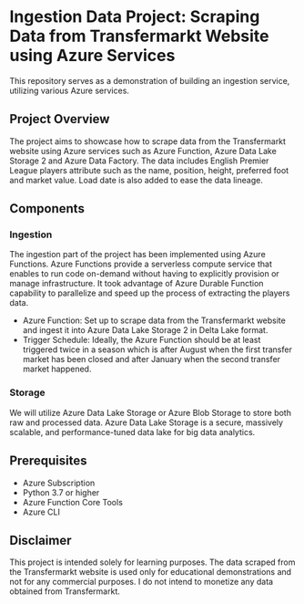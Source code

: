# Ingestion Data Project: Scraping Data from Transfermarkt Website using Azure Services

This repository serves as a demonstration of building an ingestion service, utilizing various Azure services.

## Project Overview

The project aims to showcase how to scrape data from the Transfermarkt website using Azure services such as Azure Function, Azure Data Lake Storage 2 and Azure Data Factory. The data includes English Premier League players attribute such as the name, position, height, preferred foot and market value. Load date is also added to ease the data lineage.

## Components
### Ingestion

The ingestion part of the project has been implemented using Azure Functions. Azure Functions provide a serverless compute service that enables to run code on-demand without having to explicitly provision or manage infrastructure. It took advantage of Azure Durable Function capability to parallelize and speed up the process of extracting the players data.

* Azure Function: Set up to scrape data from the Transfermarkt website and ingest it into Azure Data Lake Storage 2 in Delta Lake format.
* Trigger Schedule: Ideally, the Azure Function should be at least triggered twice in a season which is after August when the first transfer market has been closed and after January when the second transfer market happened.

### Storage

We will utilize Azure Data Lake Storage or Azure Blob Storage to store both raw and processed data. Azure Data Lake Storage is a secure, massively scalable, and performance-tuned data lake for big data analytics.

## Prerequisites
* Azure Subscription
* Python 3.7 or higher
* Azure Function Core Tools
* Azure CLI

## Disclaimer

This project is intended solely for learning purposes. The data scraped from the Transfermarkt website is used only for educational demonstrations and not for any commercial purposes. I do not intend to monetize any data obtained from Transfermarkt.